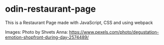 # odin-restaurant-page
This is a Restaurant Page made with JavaScript, CSS and using webpack

Images:
Photo by Shvets Anna: https://www.pexels.com/photo/degustation-emotion-shopfront-during-day-2574489/